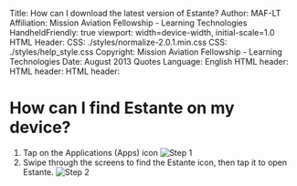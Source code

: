 Title:            How can I download the latest version of Estante?
Author:           MAF-LT
Affiliation:      Mission Aviation Fellowship - Learning Technologies
HandheldFriendly: true
viewport:         width=device-width, initial-scale=1.0
HTML Header:        <meta http-equiv="cleartype" content="on">
CSS:              ./styles/normalize-2.0.1.min.css
CSS:              ./styles/help_style.css
Copyright:        Mission Aviation Fellowship - Learning Technologies
Date:             August 2013
Quotes Language:  English
HTML header:      <script type="text/javascript" src="../_design/library/vendor/jquery/jquery.js"></script>
HTML header:      <script type="text/javascript" src="../_design/library/script/library.js"></script>
HTML header:      <script type="text/javascript">if ($(window).width() > 500) {$('meta[name=viewport]').attr('content','width=device-width, initial-scale=' + initialScale);}</script>

# How can I find Estante on my device?

1.  Tap on the Applications (Apps) icon
![][step1]
2.  Swipe through the screens to find the Estante icon, then tap it to open Estante.
![][step2]


[step1]: images/001.jpg "Step 1"
[step2]: images/002.jpg "Step 2"
